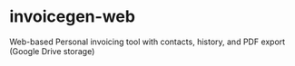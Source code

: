 # invoicegen-web
Web-based Personal invoicing tool with contacts, history, and PDF export (Google Drive storage)
